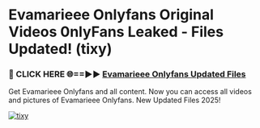 # Evamarieee Onlyfans Original Videos 0nlyFans Leaked - Files Updated! (tixy)

<h3>🔴 CLICK HERE 🌐==►► <a href="https://tinyurl.com/ehrbuxhb" rel="nofollow">Evamarieee Onlyfans Updated Files</a></h3>

Get Evamarieee Onlyfans and all content. Now you can access all videos and pictures of Evamarieee Onlyfans. New Updated Files 2025!

[![tixy](https://i.imgur.com/lVYEuWS.gif)](https://tinyurl.com/ehrbuxhb)
